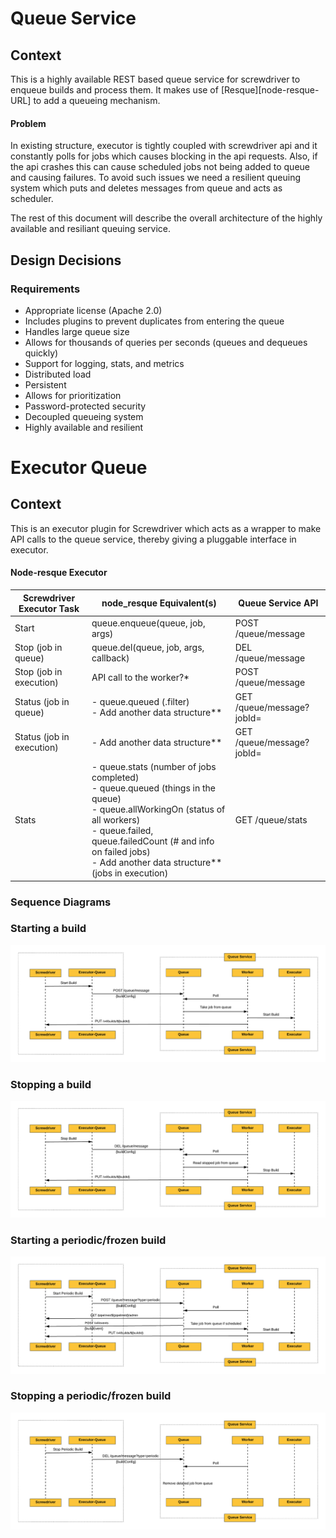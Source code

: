 # Queue Service

## Context

This is a highly available REST based queue service for screwdriver to enqueue builds and process them.
It makes use of [Resque][node-resque-URL] to add a queueing mechanism.

#### Problem

In existing structure, executor is tightly coupled with screwdriver api and it constantly polls for
jobs which causes blocking in the api requests. Also, if the api crashes this can cause scheduled jobs
not being added to queue and causing failures. To avoid such issues we need a resilient queuing system which puts and deletes messages from queue and acts as scheduler. 

The rest of this document will describe the overall architecture of the highly available and resiliant queuing service.

## Design Decisions

### Requirements

* Appropriate license (Apache 2.0)
* Includes plugins to prevent duplicates from entering the queue
* Handles large queue size
* Allows for thousands of queries per seconds (queues and dequeues quickly)
* Support for logging, stats, and metrics
* Distributed load
* Persistent
* Allows for prioritization
* Password-protected security
* Decoupled queueing system
* Highly available and resilient

# Executor Queue

## Context

This is an executor plugin for Screwdriver which acts as a wrapper to make API calls
to the queue service, thereby giving a pluggable interface in executor.


#### Node-resque Executor

| Screwdriver Executor Task | node_resque Equivalent(s) | Queue Service API
| ------------------------- |---------------------------|--------------------------------------
| Start                     | queue.enqueue(queue, job, args) | POST /queue/message
| Stop (job in queue)       | queue.del(queue, job, args, callback) | DEL /queue/message
| Stop (job in execution)   | API call to the worker?* | POST /queue/message
| Status (job in queue)     | - queue.queued (.filter) </br> - Add another data structure** | GET /queue/message?jobId=
| Status (job in execution) | - Add another data structure** | GET /queue/message?jobId=
| Stats                     | - queue.stats (number of jobs completed) </br> - queue.queued (things in the queue) </br> - queue.allWorkingOn (status of all workers) </br> - queue.failed, queue.failedCount (# and info on failed jobs) </br> - Add another data structure** (jobs in execution) | GET /queue/stats

### Sequence Diagrams

### Starting a build
![](./diagrams/executor-queue-service-start-sequence.png)

### Stopping a build
![](./diagrams/executor-queue-service-stop-sequence.png)


### Starting a periodic/frozen build
![](./diagrams/executor-queue-service-startPeriodic-sequence.png)

### Stopping a periodic/frozen build
![](./diagrams/executor-queue-service-stopPeriodic-sequence.png)